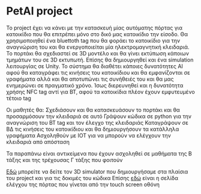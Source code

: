 # PetAI project

Το project έχει να κάνει με την κατασκευή μίας αυτόματης πόρτας για κατοικίδιο που θα επιτρέπει μόνο στο δικό μας κατοικίδιο την είσοδο.
Θα χρησιμοποιηθεί ένα bluettoth tag που θα φοράει το κατοικίδιο για την αναγνώριση του και θα ενεργοποιείται μία ηλεκτρομαγνητική κλειδαριά.
Το πορτάκι θα σχεδιαστεί σε 3D μοντέλο και θα γίνει εκτύπωση κάποιων τμημάτων του σε 3D εκτυπωτή. Επίσης θα δημιουργηθεί και ένα simulation λειτουργίας σε Unity.
Το σύστημα θα διαθέτει κάποιες δυνατότητες AI αφού θα καταγράφει τις κινήσεις του κατοικίδιου και θα εμφανίζονται σε γραφήματα αλλά και θα αποτυπώνει τις συνήθειές του και θα μας ενημερώνει σε πραγματικό χρόνο.
Ίσως διερευνηθεί και η δυνατότητα χρήσης NFC tag αντί για BT, αφού τα κατοικίδια πλέον έχουν εμφυτευμένο τέτοιο tag

Οι μαθητές θα:
Σχεδιάσουν και θα κατασκευάσουν το πορτάκι και θα προσαρμόσουν την κλειδαριά σε αυτό
Γράψουν κώδικα σε python για την αναγνώριση του BT tag και τον έλεγχο της κλειδαριάς
Καταγράψουν σε ΒΔ τις κινήσεις του κατοικίδιου και θα δημιουργήσουν τα κατάλληλα γραφήματα
Ασχοληθούν με ΙΟΤ για να μπορούν να ελέγχουν την κλειδαριά από απόσταση

Τα παραπάνω είναι αντικείμενα που έχουν ασχοληθεί σε μαθήματα της Β τάξης και της τρέχουσας Γ τάξης που φοιτούν 

[Εδώ](http://1epal-rethymn.mysch.gr/catdoor/) μπορείτε να δείτε τον 3D simulator που δημιουργήσαμε στα πλαίσια του project και για τις δοκιμές του κώδικα 
Επίσης [εδώ](http://1epal-rethymn.mysch.gr/catdoor/panel/) είναι η σελίδα ελέγχου της  πόρτας που γίνεται από την touch screen οθόνη
